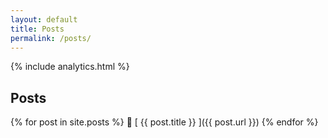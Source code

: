 ```yaml
---
layout: default
title: Posts
permalink: /posts/
---
```

{% include analytics.html %}

## Posts

{% for post in site.posts %}
:bookmark_tabs: [ {{ post.title }} ]({{ post.url }})
{% endfor %}
